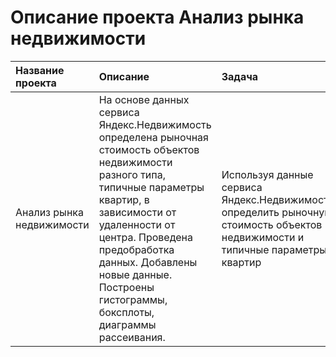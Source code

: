 # Описание проекта Анализ рынка недвижимости

| Название проекта | Описание | Задача | Навыки и инструменты | 
| :---------------------- | :---------------------- | :---------------------- | :---------------------- |
| Анализ рынка недвижимости | На основе данных сервиса Яндекс.Недвижимость определена рыночная стоимость объектов недвижимости разного типа, типичные параметры квартир, в зависимости от удаленности от центра. Проведена предобработка данных. Добавлены новые данные. Построены гистограммы, боксплоты, диаграммы рассеивания.| Используя данные сервиса Яндекс.Недвижимость, определить рыночную стоимость объектов недвижимости и типичные параметры квартир | *Pandas*, *Python*, *Matplotlib*, *исследовательский анализ данных*, *визуализация данных*, *предобработка данных* |
